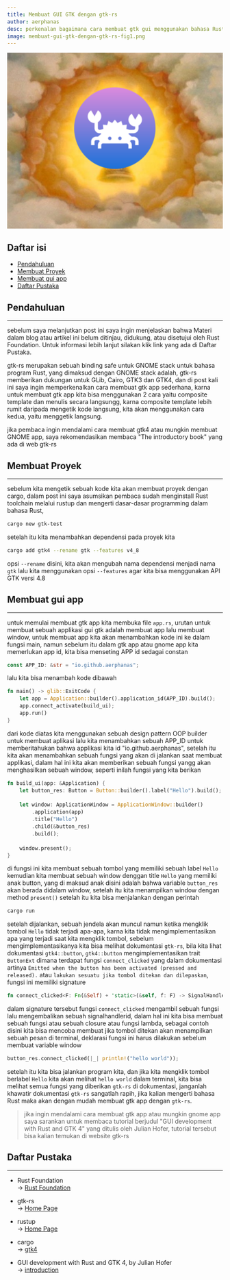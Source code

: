 ```yaml
---
title: Membuat GUI GTK dengan gtk-rs
author: aerphanas
desc: perkenalan bagaimana cara membuat gtk gui menggunakan bahasa Rust dengan gtk-rs yang merupakan sebuah binding untuk GNOME stack
image: membuat-gui-gtk-dengan-gtk-rs-fig1.png
---
```


![logo gtk-rs sebagai holy grail (karna lebih mudah membuat gtk dengan gtk-rs)](/images/membuat-gui-gtk-dengan-gtk-rs-fig1.png "logo gtk-rs sebagai holy grail (karna lebih mudah membuat gtk dengan gtk-rs)")

## Daftar isi

- [Pendahuluan](#pendahuluan)
- [Membuat Proyek](#membuat-proyek)
- [Membuat gui app](#membuat-gui-app)
- [Daftar Pustaka](#daftar-pustaka)

## Pendahuluan

---

sebelum saya melanjutkan post ini saya ingin menjelaskan bahwa Materi dalam blog atau artikel ini belum ditinjau, didukung, atau disetujui oleh Rust Foundation. Untuk informasi lebih lanjut silakan klik link yang ada di Daftar Pustaka.

gtk-rs merupakan sebuah binding safe untuk GNOME stack untuk bahasa program Rust, yang dimaksud dengan GNOME stack adalah, gtk-rs memberikan dukungan untuk GLib, Cairo, GTK3 dan GTK4, dan di post kali ini saya ingin memperkenalkan cara membuat gtk app sederhana, karna untuk membuat gtk app kita bisa menggunakan 2 cara yaitu composite template dan menulis secara langsungg, karna composite template lebih rumit daripada mengetik kode langsung, kita akan menggunakan cara kedua, yaitu menggetik langsung.

jika pembaca ingin mendalami cara membuat gtk4 atau mungkin membuat GNOME app, saya rekomendasikan membaca "The introductory book" yang ada di web gtk-rs

## Membuat Proyek

---

sebelum kita mengetik sebuah kode kita akan membuat proyek dengan cargo, dalam post ini saya asumsikan pembaca sudah menginstall Rust toolchain melalui rustup dan mengerti dasar-dasar programming dalam bahasa Rust,

```sh
cargo new gtk-test
```

setelah itu kita menambahkan dependensi pada proyek kita

```sh
cargo add gtk4 --rename gtk --features v4_8
```

opsi `--rename` disini, kita akan mengubah nama dependensi menjadi nama `gtk` lalu kita menggunakan opsi `--features` agar kita bisa menggunakan API GTK versi 4.8

## Membuat gui app

---

untuk memulai membuat gtk app kita membuka file `app.rs`, urutan untuk membuat sebuah applikasi gui gtk adalah membuat app lalu membuat window, untuk membuat app kita akan menambahkan kode ini ke dalam fungsi main, namun sebelum itu dalam gtk app atau gnome app kita memerlukan app id, kita bisa menseting APP id sedagai constan

```rust
const APP_ID: &str = "io.github.aerphanas";
```

lalu kita bisa menambah kode dibawah

```rust
fn main() -> glib::ExitCode {
    let app = Application::builder().application_id(APP_ID).build();
    app.connect_activate(build_ui);
    app.run()
}
```

dari kode diatas kita menggunakan sebuah design pattern OOP builder untuk membuat aplikasi lalu kita menambahkan sebuah APP_ID untuk memberitahukan bahwa applikasi kita id "io.github.aerphanas", setelah itu kita akan menambahkan sebuah fungsi yang akan di jalankan saat membuat applikasi, dalam hal ini kita akan memberikan sebuah fungsi yangg akan menghasilkan sebuah window, seperti inilah fungsi yang kita berikan

```rust
fn build_ui(app: &Application) {
    let button_res: Button = Button::builder().label("Hello").build();

    let window: ApplicationWindow = ApplicationWindow::builder()
        .application(app)
        .title("Hello")
        .child(&button_res)
        .build();

    window.present();
}
```

di fungsi ini kita membuat sebuah tombol yang memiliki sebuah label `Hello` kemudian kita membuat sebuah window denggan title `Hello` yang memiliki anak button, yang di maksud anak disini adalah bahwa variable `button_res` akan berada didalam window, setelah itu kita menampilkan window dengan method `present()` setelah itu kita bisa menjalankan dengan perintah

```rust
cargo run
```

setelah dijalankan, sebuah jendela akan muncul namun ketika mengklik tombol `Hello` tidak terjadi apa-apa, karna kita tidak mengimplementasikan apa yang terjadi saat kita mengklik tombol, sebelum mengimplementasikanya kita bisa melihat dokumentasi `gtk-rs`, bila kita lihat dokumentasi `gtk4::button`, `gtk4::button` mengimplementasikan trait `ButtonExt` dimana terdapat fungsi `connect_clicked` yang dalam dokumentasi artinya `Emitted when the button has been activated (pressed and released).` atau `lakukan sesuatu jika tombol ditekan dan dilepaskan`, fungsi ini memiliki signature

```rust
fn connect_clicked<F: Fn(&Self) + 'static>(&self, f: F) -> SignalHandlerId
```

dalam signature tersebut fungsi `connect_clicked` mengambil sebuah fungsi lalu mengembalikan sebuah signalhandlerid, dalam hal ini kita bisa membuat sebuah fungsi atau sebuah closure atau fungsi lambda, sebagai contoh disini kita bisa mencoba membuat jika tombol ditekan akan menampilkan sebuah pesan di terminal, deklarasi fungsi ini harus dilakukan sebelum membuat variable window

```rust
button_res.connect_clicked(|_| println!("hello world"));
```

setelah itu kita bisa jalankan program kita, dan jika kita mengklik tombol berlabel `Hello` kita akan melihat `hello world` dalam terminal, kita bisa melihat semua fungsi yang diberikan `gtk-rs` di dokumentasi, janganlah khawatir dokumentasi `gtk-rs` sangatlah rapih, jika kalian mengerti bahasa Rust maka akan dengan mudah membuat gtk app dengan `gtk-rs`.

> jika ingin mendalami cara membuat gtk app atau mungkin gnome app saya sarankan untuk membaca tutorial berjudul "GUI development with Rust and GTK 4" yang ditulis oleh Julian Hofer, tutorial tersebut bisa kalian temukan di website gtk-rs

## Daftar Pustaka

---

- Rust Foundation  
→ [Rust Foundation](https://foundation.rust-lang.org/)

- gtk-rs  
→ [Home Page](https://gtk-rs.org/)

- rustup  
→ [Home Page](https://rustup.rs/)

- cargo  
→ [gtk4](https://crates.io/crates/gtk4)

-  GUI development with Rust and GTK 4, by Julian Hofer  
→ [introduction](https://gtk-rs.org/gtk4-rs/stable/latest/book/)
